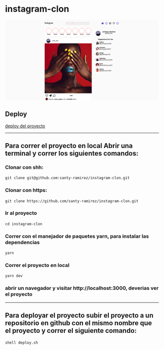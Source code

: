 # instagram-clon

![captura](./captura.png)

## Deploy

[deploy del proyecto](https://instagram-clon-bonpzn03d-santy-ramirez.vercel.app/)

----
## Para correr el proyecto en local Abrir una terminal y correr los siguientes comandos:

### Clonar con shh:
~~~
git clone git@github.com:santy-ramirez/instagram-clon.git

~~~

### Clonar con https:
~~~
git clone https://github.com/santy-ramirez/instagram-clon.git
~~~

### Ir al proyecto

~~~
cd instagram-clon
~~~
### Correr con el manejador de paquetes yarn, para instalar las dependencias

~~~
yarn 
~~~
### Correr el proyecto en local 
~~~
yarn dev
~~~

### abrir un navegador y visitar http://localhost:3000, deverias ver el proyecto 

---

## Para deployar el proyecto subir el proyecto a un repositorio en github con el mismo nombre que el proyecto y correr el siguiente comando:

~~~
shell deploy.sh
~~~
